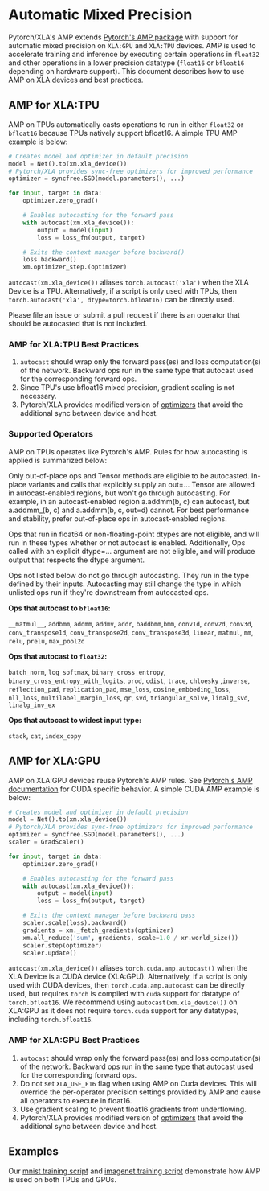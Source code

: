 # Automatic Mixed Precision

Pytorch/XLA's AMP extends
[Pytorch's AMP package](https://pytorch.org/docs/stable/amp.html) with support
for automatic mixed precision on `XLA:GPU` and `XLA:TPU` devices. AMP is used to
accelerate training and inference by executing certain operations in `float32`
and other operations in a lower precision datatype (`float16` or `bfloat16`
depending on hardware support). This document describes how to use AMP on XLA
devices and best practices.

## AMP for XLA:TPU

AMP on TPUs automatically casts operations to run in either `float32` or
`bfloat16` because TPUs natively support bfloat16. A simple TPU AMP example is
below:

```python
# Creates model and optimizer in default precision
model = Net().to(xm.xla_device())
# Pytorch/XLA provides sync-free optimizers for improved performance
optimizer = syncfree.SGD(model.parameters(), ...)

for input, target in data:
    optimizer.zero_grad()

    # Enables autocasting for the forward pass
    with autocast(xm.xla_device()):
        output = model(input)
        loss = loss_fn(output, target)

    # Exits the context manager before backward()
    loss.backward()
    xm.optimizer_step.(optimizer)
```

`autocast(xm.xla_device())` aliases `torch.autocast('xla')` when the XLA Device
is a TPU. Alternatively, if a script is only used with TPUs, then
`torch.autocast('xla', dtype=torch.bfloat16)` can be directly used.

Please file an issue or submit a pull request if there is an operator that
should be autocasted that is not included.

### AMP for XLA:TPU Best Practices

1. `autocast` should wrap only the forward pass(es) and loss computation(s) of
   the network. Backward ops run in the same type that autocast used for the
   corresponding forward ops.
1. Since TPU's use bfloat16 mixed precision, gradient scaling is not necessary.
1. Pytorch/XLA provides modified version of
   [optimizers](https://github.com/pytorch/xla/tree/master/torch_xla/amp/syncfree)
   that avoid the additional sync between device and host.

### Supported Operators

AMP on TPUs operates like Pytorch's AMP. Rules for how autocasting is applied is
summarized below:

Only out-of-place ops and Tensor methods are eligible to be autocasted. In-place
variants and calls that explicitly supply an out=... Tensor are allowed in
autocast-enabled regions, but won't go through autocasting. For example, in an
autocast-enabled region a.addmm(b, c) can autocast, but a.addmm\_(b, c) and
a.addmm(b, c, out=d) cannot. For best performance and stability, prefer
out-of-place ops in autocast-enabled regions.

Ops that run in float64 or non-floating-point dtypes are not eligible, and will
run in these types whether or not autocast is enabled. Additionally, Ops called
with an explicit dtype=... argument are not eligible, and will produce output
that respects the dtype argument.

Ops not listed below do not go through autocasting. They run in the type defined
by their inputs. Autocasting may still change the type in which unlisted ops run
if they're downstream from autocasted ops.

**Ops that autocast to `bfloat16`:**

`__matmul__`, `addbmm`, `addmm`, `addmv`, `addr`, `baddbmm`,`bmm`, `conv1d`,
`conv2d`, `conv3d`, `conv_transpose1d`, `conv_transpose2d`, `conv_transpose3d`,
`linear`, `matmul`, `mm`, `relu`, `prelu`, `max_pool2d`

**Ops that autocast to `float32`:**

`batch_norm`, `log_softmax`, `binary_cross_entropy`,
`binary_cross_entropy_with_logits`, `prod`, `cdist`, `trace`, `chloesky`
,`inverse`, `reflection_pad`, `replication_pad`, `mse_loss`,
`cosine_embbeding_loss`, `nll_loss`, `multilabel_margin_loss`, `qr`, `svd`,
`triangular_solve`, `linalg_svd`, `linalg_inv_ex`

**Ops that autocast to widest input type:**

`stack`, `cat`, `index_copy`

## AMP for XLA:GPU

AMP on XLA:GPU devices reuse Pytorch's AMP rules. See
[Pytorch's AMP documentation](https://pytorch.org/docs/stable/amp.html) for CUDA
specific behavior. A simple CUDA AMP example is below:

```python
# Creates model and optimizer in default precision
model = Net().to(xm.xla_device())
# Pytorch/XLA provides sync-free optimizers for improved performance
optimizer = syncfree.SGD(model.parameters(), ...)
scaler = GradScaler()

for input, target in data:
    optimizer.zero_grad()

    # Enables autocasting for the forward pass
    with autocast(xm.xla_device()):
        output = model(input)
        loss = loss_fn(output, target)

    # Exits the context manager before backward pass
    scaler.scale(loss).backward()
    gradients = xm._fetch_gradients(optimizer)
    xm.all_reduce('sum', gradients, scale=1.0 / xr.world_size())
    scaler.step(optimizer)
    scaler.update()
```

`autocast(xm.xla_device())` aliases `torch.cuda.amp.autocast()` when the XLA
Device is a CUDA device (XLA:GPU). Alternatively, if a script is only used with
CUDA devices, then `torch.cuda.amp.autocast` can be directly used, but requires
`torch` is compiled with `cuda` support for datatype of `torch.bfloat16`. We
recommend using `autocast(xm.xla_device())` on XLA:GPU as it does not require
`torch.cuda` support for any datatypes, including `torch.bfloat16`.

### AMP for XLA:GPU Best Practices

1. `autocast` should wrap only the forward pass(es) and loss computation(s) of
   the network. Backward ops run in the same type that autocast used for the
   corresponding forward ops.
1. Do not set `XLA_USE_F16` flag when using AMP on Cuda devices. This will
   override the per-operator precision settings provided by AMP and cause all
   operators to execute in float16.
1. Use gradient scaling to prevent float16 gradients from underflowing.
1. Pytorch/XLA provides modified version of
   [optimizers](https://github.com/pytorch/xla/tree/master/torch_xla/amp/syncfree)
   that avoid the additional sync between device and host.

## Examples

Our
[mnist training script](https://github.com/pytorch/xla/blob/master/test/test_train_mp_mnist_amp.py)
and
[imagenet training script](https://github.com/pytorch/xla/blob/master/test/test_train_mp_imagenet_amp.py)
demonstrate how AMP is used on both TPUs and GPUs.
